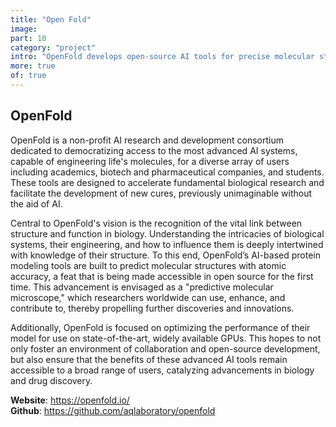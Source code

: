 ```yaml
---
title: "Open Fold"
image: 
part: 10
category: "project"
intro: "OpenFold develops open-source AI tools for precise molecular structure prediction in biology and drug discovery."
more: true
of: true
---
```


## OpenFold

OpenFold is a non-profit AI research and development consortium dedicated to democratizing access to the most advanced AI systems, capable of engineering life's molecules, for a diverse array of users including academics, biotech and pharmaceutical companies, and students. These tools are designed to accelerate fundamental biological research and facilitate the development of new cures, previously unimaginable without the aid of AI.

Central to OpenFold's vision is the recognition of the vital link between structure and function in biology. Understanding the intricacies of biological systems, their engineering, and how to influence them is deeply intertwined with knowledge of their structure. To this end, OpenFold’s AI-based protein modeling tools are built to predict molecular structures with atomic accuracy, a feat that is being made accessible in open source for the first time. This advancement is envisaged as a "predictive molecular microscope," which researchers worldwide can use, enhance, and contribute to, thereby propelling further discoveries and innovations.

Additionally, OpenFold is focused on optimizing the performance of their model for use on state-of-the-art, widely available GPUs. This hopes to not only foster an environment of collaboration and open-source development, but also ensure that the benefits of these advanced AI tools remain accessible to a broad range of users, catalyzing advancements in biology and drug discovery.

**Website**: <https://openfold.io/>  
**Github**: <https://github.com/aqlaboratory/openfold>  
